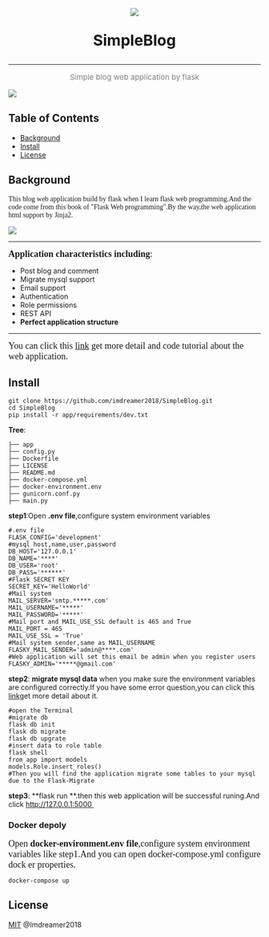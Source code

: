 <p align="center">
<img align="center" src="http://imdreamer.oss-cn-hangzhou.aliyuncs.com/picGo/Flask_logo.svg"/>

<p align="center" style="font-size:30px;"><b>SimpleBlog</b></p>

------

<p align="center" style="color:grey;font-size:15px;">Simple blog web application by flask</p>

<img align="center" src="http://imdreamer.oss-cn-hangzhou.aliyuncs.com/picGo/QQ20200517-101553.png"/>

## Table of Contents

- [Background](https://github.com/imdreamer2018/SimpleBlog#background)
- [Install](https://github.com/imdreamer2018/SimpleBlog#install)
- [License](https://github.com/imdreamer2018/SimpleBlog#license)

## Background

<font face="roman">This blog web application build by flask when I learn flask web programming.And the code come from this book of "Flask Web programming".By the way,the web application html support by Jinja2.</font>

![](http://imdreamer.oss-cn-hangzhou.aliyuncs.com/picGo/O1CN01av5qc11CNduyRTl1H_!!0-item_pic.jpg_430x430q90.jpg)

------

<font face="roman" size=4>**Application characteristics including**:</font>

- Post blog and comment
- Migrate mysql support
- Email support
- Authentication
- Role permissions
- REST API
- **Perfect application structure**

------

<font face="roman" size=4>You can click this [link](https://www.dreamer.im/tags/Flask/) get more detail and code tutorial about the web application.</font>

## Install

```shell
git clone https://github.com/imdreamer2018/SimpleBlog.git
cd SimpleBlog
pip install -r app/requirements/dev.txt
```

**Tree**:

```shell
├── app
├── config.py
├── Dockerfile
├── LICENSE
├── README.md
├── docker-compose.yml
├── docker-environment.env
├── gunicorn.conf.py
├── main.py
```

**step1**:Open **.env file**,configure system environment variables

```shell
#.env file
FLASK_CONFIG='development'
#mysql host,name,user,password
DB_HOST='127.0.0.1'
DB_NAME='****'
DB_USER='root'
DB_PASS='******'
#Flask SECRET KEY
SECRET_KEY='HelloWorld'
#Mail system
MAIL_SERVER='smtp.*****.com'
MAIL_USERNAME='*****'
MAIL_PASSWORD='*****'
#Mail port and MAIL_USE_SSL default is 465 and True
MAIL_PORT = 465
MAIL_USE_SSL = 'True'
#Mail system sender,same as MAIL_USERNAME
FLASKY_MAIL_SENDER='admin@****.com'
#Web application will set this email be admin when you register users
FLASKY_ADMIN='*****@gmail.com'
```

**step2**: **migrate mysql data** when you make sure the environment variables are configured correctly.If you have some error question,you can click this [link](https://www.dreamer.im/tags/Flask/)get more detail about it.

```shell
#open the Terminal
#migrate db
flask db init
flask db migrate
flask db upgrate
#insert data to role table
flask shell
from app import models
models.Role.insert_roles()
#Then you will find the application migrate some tables to your mysql due to the Flask-Migrate
```

**step3**: **flask run **.then this web application will be successful runing.And click http://127.0.0.1:5000 

### Docker depoly

<font face="roman" size=4>Open **docker-environment.env file**,configure system environment variables like step1.And you can open docker-compose.yml configure dock er properties.</font>

```shell
docker-compose up
```

## License

[MIT](https://github.com/imdreamer2018/SimpleBlog/LICENSE) @Imdreamer2018

